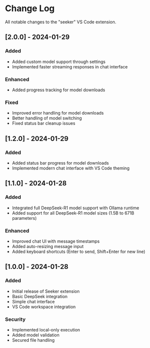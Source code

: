 # Change Log

All notable changes to the "seeker" VS Code extension.

## [2.0.0] - 2024-01-29

### Added
- Added custom model support through settings
- Implemented faster streaming responses in chat interface

### Enhanced
- Added progress tracking for model downloads

### Fixed
- Improved error handling for model downloads
- Better handling of model switching
- Fixed status bar cleanup issues

## [1.2.0] - 2024-01-29

### Added
- Added status bar progress for model downloads
- Implemented modern chat interface with VS Code theming

## [1.1.0] - 2024-01-28

### Added
- Integrated full DeepSeek-R1 model support with Ollama runtime
- Added support for all DeepSeek-R1 model sizes (1.5B to 671B parameters)

### Enhanced
- Improved chat UI with message timestamps
- Added auto-resizing message input
- Added keyboard shortcuts (Enter to send, Shift+Enter for new line)

## [1.0.0] - 2024-01-28

### Added
- Initial release of Seeker extension
- Basic DeepSeek integration
- Simple chat interface
- VS Code workspace integration

### Security
- Implemented local-only execution
- Added model validation
- Secured file handling